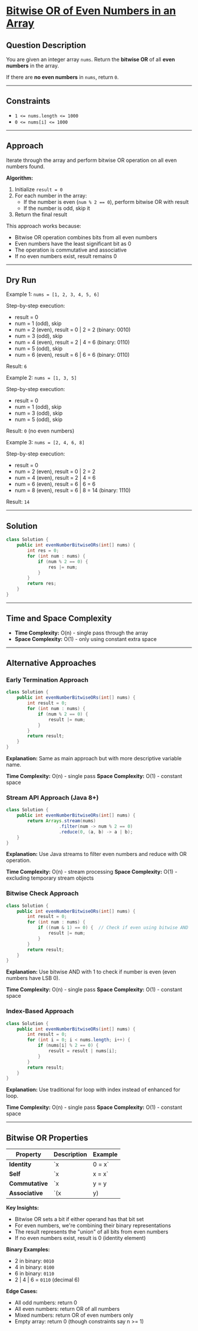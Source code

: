# [Bitwise OR of Even Numbers in an Array](https://leetcode.com/problems/bitwise-or-of-even-numbers-in-an-array/)

## Question Description
You are given an integer array `nums`. Return the **bitwise OR** of all **even numbers** in the array.

If there are **no even numbers** in `nums`, return `0`.

---

## Constraints
- `1 <= nums.length <= 1000`
- `0 <= nums[i] <= 1000`

---

## Approach
Iterate through the array and perform bitwise OR operation on all even numbers found.

**Algorithm:**
1. Initialize `result = 0`
2. For each number in the array:
   - If the number is even (`num % 2 == 0`), perform bitwise OR with result
   - If the number is odd, skip it
3. Return the final result

This approach works because:
- Bitwise OR operation combines bits from all even numbers
- Even numbers have the least significant bit as 0
- The operation is commutative and associative
- If no even numbers exist, result remains 0

---

## Dry Run
Example 1: `nums = [1, 2, 3, 4, 5, 6]`

Step-by-step execution:
- result = 0
- num = 1 (odd), skip
- num = 2 (even), result = 0 | 2 = 2 (binary: 0010)
- num = 3 (odd), skip
- num = 4 (even), result = 2 | 4 = 6 (binary: 0110)
- num = 5 (odd), skip
- num = 6 (even), result = 6 | 6 = 6 (binary: 0110)

Result: `6`

Example 2: `nums = [1, 3, 5]`

Step-by-step execution:
- result = 0
- num = 1 (odd), skip
- num = 3 (odd), skip
- num = 5 (odd), skip

Result: `0` (no even numbers)

Example 3: `nums = [2, 4, 6, 8]`

Step-by-step execution:
- result = 0
- num = 2 (even), result = 0 | 2 = 2
- num = 4 (even), result = 2 | 4 = 6
- num = 6 (even), result = 6 | 6 = 6
- num = 8 (even), result = 6 | 8 = 14 (binary: 1110)

Result: `14`

---

## Solution
```java
class Solution {
    public int evenNumberBitwiseORs(int[] nums) {
        int res = 0;
        for (int num : nums) {
            if (num % 2 == 0) {
                res |= num;
            }
        }
        return res;
    }
}
```

---

## Time and Space Complexity
- **Time Complexity:** O(n) - single pass through the array
- **Space Complexity:** O(1) - only using constant extra space

---

## Alternative Approaches

### Early Termination Approach
```java
class Solution {
    public int evenNumberBitwiseORs(int[] nums) {
        int result = 0;
        for (int num : nums) {
            if (num % 2 == 0) {
                result |= num;
            }
        }
        return result;
    }
}
```

**Explanation:** Same as main approach but with more descriptive variable name.

**Time Complexity:** O(n) - single pass
**Space Complexity:** O(1) - constant space

### Stream API Approach (Java 8+)
```java
class Solution {
    public int evenNumberBitwiseORs(int[] nums) {
        return Arrays.stream(nums)
                    .filter(num -> num % 2 == 0)
                    .reduce(0, (a, b) -> a | b);
    }
}
```

**Explanation:** Use Java streams to filter even numbers and reduce with OR operation.

**Time Complexity:** O(n) - stream processing
**Space Complexity:** O(1) - excluding temporary stream objects

### Bitwise Check Approach
```java
class Solution {
    public int evenNumberBitwiseORs(int[] nums) {
        int result = 0;
        for (int num : nums) {
            if ((num & 1) == 0) {  // Check if even using bitwise AND
                result |= num;
            }
        }
        return result;
    }
}
```

**Explanation:** Use bitwise AND with 1 to check if number is even (even numbers have LSB 0).

**Time Complexity:** O(n) - single pass
**Space Complexity:** O(1) - constant space

### Index-Based Approach
```java
class Solution {
    public int evenNumberBitwiseORs(int[] nums) {
        int result = 0;
        for (int i = 0; i < nums.length; i++) {
            if (nums[i] % 2 == 0) {
                result = result | nums[i];
            }
        }
        return result;
    }
}
```

**Explanation:** Use traditional for loop with index instead of enhanced for loop.

**Time Complexity:** O(n) - single pass
**Space Complexity:** O(1) - constant space

---

## Bitwise OR Properties

| Property | Description | Example |
|----------|-------------|---------|
| **Identity** | `x | 0 = x` | `5 | 0 = 5` |
| **Self** | `x | x = x` | `5 | 5 = 5` |
| **Commutative** | `x | y = y | x` | `3 | 5 = 5 | 3` |
| **Associative** | `(x | y) | z = x | (y | z)` | `(1 | 2) | 4 = 1 | (2 | 4)` |

**Key Insights:**
- Bitwise OR sets a bit if either operand has that bit set
- For even numbers, we're combining their binary representations
- The result represents the "union" of all bits from even numbers
- If no even numbers exist, result is 0 (identity element)

**Binary Examples:**
- 2 in binary: `0010`
- 4 in binary: `0100`
- 6 in binary: `0110`
- 2 | 4 | 6 = `0110` (decimal 6)

**Edge Cases:**
- All odd numbers: return 0
- All even numbers: return OR of all numbers
- Mixed numbers: return OR of even numbers only
- Empty array: return 0 (though constraints say n >= 1)